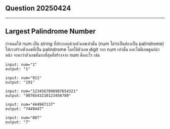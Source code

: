 ## Question 20250424

---

## Largest Palindrome Number

กำหนดให้ num เป็น string ที่ประกอบด้วยตัวเลขเท่านั้น (num ไม่จำเป็นต้องเป็น palindrome)
ให้เราสร้างตัวเลขที่เป็น palindrome โดยใช้ตัวเลข digit จาก num เท่านั้น และไม่มีเลขศูนย์นำหน้า
จงหาว่าตัวเลขที่มากที่สุดที่สร้างจาก num คืออะไร
เช่น

```
input: num="1"
output: "1"
```

```
input: num="911"
output: "191"
```

```
input: num="1234567890987654321"
output: "9876543210123456789"
```

```
input: num="444947137"
output: "7449447"
```

```
input: num="007"
output: "7"
```
